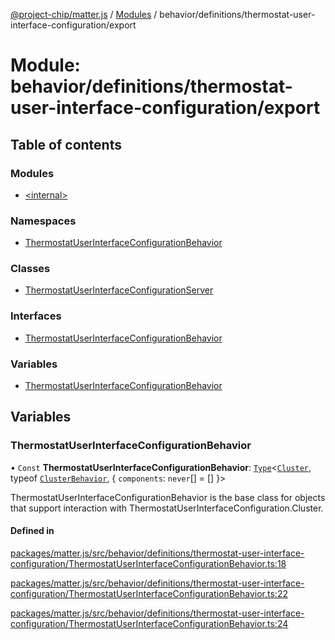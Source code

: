 [@project-chip/matter.js](../README.md) / [Modules](../modules.md) / behavior/definitions/thermostat-user-interface-configuration/export

# Module: behavior/definitions/thermostat-user-interface-configuration/export

## Table of contents

### Modules

- [\<internal\>](behavior_definitions_thermostat_user_interface_configuration_export._internal_.md)

### Namespaces

- [ThermostatUserInterfaceConfigurationBehavior](behavior_definitions_thermostat_user_interface_configuration_export.ThermostatUserInterfaceConfigurationBehavior.md)

### Classes

- [ThermostatUserInterfaceConfigurationServer](../classes/behavior_definitions_thermostat_user_interface_configuration_export.ThermostatUserInterfaceConfigurationServer.md)

### Interfaces

- [ThermostatUserInterfaceConfigurationBehavior](../interfaces/behavior_definitions_thermostat_user_interface_configuration_export.ThermostatUserInterfaceConfigurationBehavior-1.md)

### Variables

- [ThermostatUserInterfaceConfigurationBehavior](behavior_definitions_thermostat_user_interface_configuration_export.md#thermostatuserinterfaceconfigurationbehavior)

## Variables

### ThermostatUserInterfaceConfigurationBehavior

• `Const` **ThermostatUserInterfaceConfigurationBehavior**: [`Type`](../interfaces/behavior_cluster_export.ClusterBehavior.Type.md)\<[`Cluster`](../interfaces/cluster_export.ThermostatUserInterfaceConfiguration.Cluster.md), typeof [`ClusterBehavior`](behavior_cluster_export.ClusterBehavior.md), \{ `components`: `never`[] = [] }\>

ThermostatUserInterfaceConfigurationBehavior is the base class for objects that support interaction with ThermostatUserInterfaceConfiguration.Cluster.

#### Defined in

[packages/matter.js/src/behavior/definitions/thermostat-user-interface-configuration/ThermostatUserInterfaceConfigurationBehavior.ts:18](https://github.com/project-chip/matter.js/blob/0c058ae17fdba4c0b89b8b13c309011d51782299/packages/matter.js/src/behavior/definitions/thermostat-user-interface-configuration/ThermostatUserInterfaceConfigurationBehavior.ts#L18)

[packages/matter.js/src/behavior/definitions/thermostat-user-interface-configuration/ThermostatUserInterfaceConfigurationBehavior.ts:22](https://github.com/project-chip/matter.js/blob/0c058ae17fdba4c0b89b8b13c309011d51782299/packages/matter.js/src/behavior/definitions/thermostat-user-interface-configuration/ThermostatUserInterfaceConfigurationBehavior.ts#L22)

[packages/matter.js/src/behavior/definitions/thermostat-user-interface-configuration/ThermostatUserInterfaceConfigurationBehavior.ts:24](https://github.com/project-chip/matter.js/blob/0c058ae17fdba4c0b89b8b13c309011d51782299/packages/matter.js/src/behavior/definitions/thermostat-user-interface-configuration/ThermostatUserInterfaceConfigurationBehavior.ts#L24)
